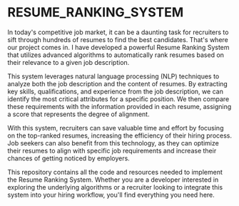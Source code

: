 # RESUME_RANKING_SYSTEM

In today's competitive job market, it can be a daunting task for recruiters to sift through hundreds of resumes to find the best candidates. That's where our project comes in. I have developed a powerful Resume Ranking System that utilizes advanced algorithms to automatically rank resumes based on their relevance to a given job description.

This system leverages natural language processing (NLP) techniques to analyze both the job description and the content of resumes. By extracting key skills, qualifications, and experience from the job description, we can identify the most critical attributes for a specific position. We then compare these requirements with the information provided in each resume, assigning a score that represents the degree of alignment.

With this system, recruiters can save valuable time and effort by focusing on the top-ranked resumes, increasing the efficiency of their hiring process. Job seekers can also benefit from this technology, as they can optimize their resumes to align with specific job requirements and increase their chances of getting noticed by employers.

This repository contains all the code and resources needed to implement the Resume Ranking System. Whether you are a developer interested in exploring the underlying algorithms or a recruiter looking to integrate this system into your hiring workflow, you'll find everything you need here.
